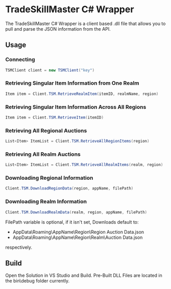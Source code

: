# TradeSkillMaster C# Wrapper

The TradeSkillMaster C# Wrapper is a client based .dll file that allows you to pull and parse the JSON information from the API.

## Usage

### Connecting
```c#
TSMClient client = new TSMClient("key")
```

### Retrieving Singular Item Information from One Realm
```c#
Item item = Client.TSM.RetrieveRealmItem(itemID, realmName, region)
```

### Retrieving Singular Item Information Across All Regions
```c#
Item item = Client.TSM.RetrieveItem(itemID)
```

### Retrieving All Regional Auctions
```c#
List<Item> ItemList = Client.TSM.RetrieveAllRegionItems(region)
```

### Retrieving All Realm Auctions
```c#
List<Item> ItemList = Client.TSM.RetrieveAllRealmItems(realm, region)
```

### Downloading Regional Information
```c#
Client.TSM.DownloadRegionData(region, appName, filePath)
```

### Downloading Realm Information
```c#
Client.TSM.DownloadRealmData(realm, region, appName, filePath)
```

FilePath variable is optional, if it isn't set, Downloads default to:

- AppData\Roaming\AppName\Region\Region Auction Data.json
- AppData\Roaming\AppName\Region\Realm\Auction Data.json 

respectively.

## Build
Open the Solution in VS Studio and Build. Pre-Built DLL Files are located in the bin\debug folder currently.

